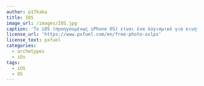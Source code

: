 ```yaml
---
author: p17kaka
title: IOS
image_url: /images/IOS.jpg
caption: 'Το iOS (προηγουμένως iPhone OS) είναι ένα λογισμικό για κινητά το οποίο αναπτύχθηκε και διανέμεται από την Apple Inc. Αρχικά παρουσιάστηκε το 2007 για το iPhone, ενώ υποστηρίζει και άλλες συσκευές της Apple όπως το iPod touch (Σεπτέμβριος 2007), το iPad (Ιανουάριος 2010) και το Apple TV (δεύτερης γενιάς) (Σεπτέμβριος 2010)'
license_url: 'https://www.pxfuel.com/en/free-photo-oslps'
license_text: pxfuel
categories:
  - archetypes
  - iOs
tags:
  - iOS
  - OS
---
```

